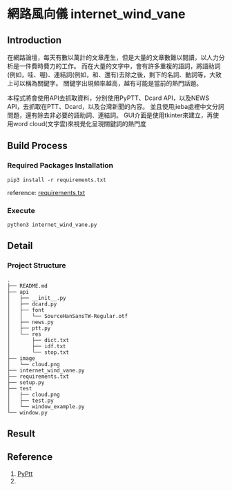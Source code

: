 # 網路風向儀 internet_wind_vane

## Introduction
在網路論壇，每天有數以萬計的文章產生，但是大量的文章數難以閱讀，以人力分析是一件費時費力的工作。
而在大量的文字中，會有許多重複的語詞，將語助詞(例如，哇、喔)、連結詞(例如，和、還有)去除之後，剩下的名詞、動詞等，大致上可以稱為關鍵字。
關鍵字出現頻率越高，越有可能是當前的熱門話題。

本程式將會使用API去抓取資料，分別使用PyPTT、Dcard API，以及NEWS API，去抓取在PTT、Dcard，以及台灣新聞的內容。
並且使用jieba處裡中文分詞問題，還有除去非必要的語助詞、連結詞。
GUI介面是使用tkinter來建立，再使用word cloud(文字雲)來視覺化呈現關鍵詞的熱門度

## Build Process
### Required Packages Installation
```shell
pip3 install -r requirements.txt
```
reference: [requirements.txt](requirement.txt)

### Execute
```shell
python3 internet_wind_vane.py
```

## Detail
### Project Structure
```
.
├── README.md
├── api
│   ├── __init__.py
│   ├── dcard.py
│   ├── font
│   │   └── SourceHanSansTW-Regular.otf
│   ├── news.py
│   ├── ptt.py
│   └── res
│       ├── dict.txt
│       ├── idf.txt
│       └── stop.txt
├── image
│   └── cloud.png
├── internet_wind_vane.py
├── requirements.txt
├── setup.py
├── test
│   ├── cloud.png
│   ├── test.py
│   └── window_example.py
└── window.py 
```

## Result


## Reference
1. [PyPtt][]
2. 

[PyPtt]: https://github.com/PttCodingMan/PyPtt "PyPtt"
[jieba]: https://github.com/fxsjy/jieba "jieba"
